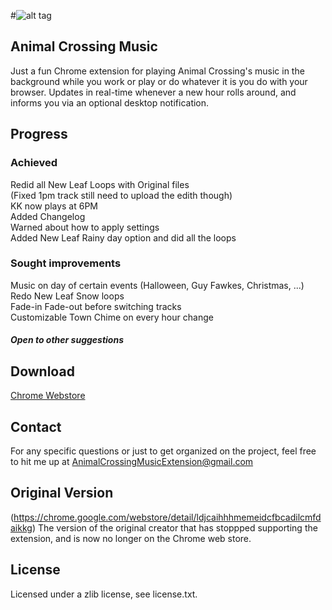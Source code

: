 #![alt tag](http://i.imgur.com/gluCMY7.png)  
## Animal Crossing Music
Just a fun Chrome extension for playing Animal Crossing's music in the background while you work or play or do whatever it is you do with your browser. Updates in real-time whenever a new hour rolls around, and informs you via an optional desktop notification.

## Progress

### Achieved
Redid all New Leaf Loops with Original files  
(Fixed 1pm track still need to upload the edith though)  
KK now plays at 6PM  
Added Changelog  
Warned about how to apply settings  
Added New Leaf Rainy day option and did all the loops  

### Sought improvements
Music on day of certain events (Halloween, Guy Fawkes, Christmas, ...)  
Redo New Leaf Snow loops  
Fade-in Fade-out before switching tracks  
Customizable Town Chime on every hour change
  
##### Open to other suggestions

## Download
<a href="https://chrome.google.com/webstore/detail/animal-crossing-music/fcedlaimpcfgpnfdgjbmmfibkklpioop">Chrome Webstore</a>

## Contact  
For any specific questions or just to get organized on the project, feel free to hit me up at <a href="mailto:AnimalCrossingMusicExtension@gmail.com?Subject=Hello" target="_top">AnimalCrossingMusicExtension@gmail.com</a> 
  
## Original Version
(https://chrome.google.com/webstore/detail/ldjcaihhhmemeidcfbcadilcmfdaikkg)
The version of the original creator that has stoppped supporting the extension, and is now no longer on the Chrome web store.

## License
Licensed under a zlib license, see license.txt.

